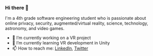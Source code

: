 ### Hi there 👋

I'm a 4th grade software engineering student who is passionate about online privacy, security, augmented/virtual reality, science, technology, astronomy, and video games.

- 🔭 I’m currently working on a VR project
- 🌱 I’m currently learning VR development in Unity
- 📫 How to reach me: <a href="https://www.linkedin.com/in/manaporkun/">LinkedIn</a>, <a href="https://twitter.com/OrkunManap">Twitter</a>
